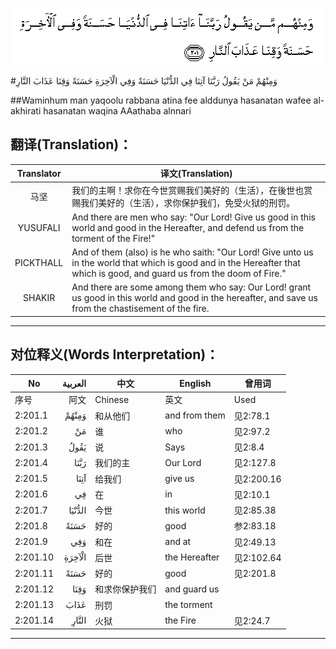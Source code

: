 ![002:201](images/002_201.gif)

#وَمِنْهُمْ مَنْ يَقُولُ رَبَّنَا آتِنَا فِي الدُّنْيَا حَسَنَةً وَفِي الْآخِرَةِ حَسَنَةً وَقِنَا عَذَابَ النَّارِ 

##Waminhum man yaqoolu rabbana atina fee alddunya hasanatan wafee al-akhirati hasanatan waqina AAathaba alnnari 

## 翻译(Translation)：

| Translator | 译文(Translation)                                            |
| :--------: | ------------------------------------------------------------ |
|    马坚    | 我们的主啊！求你在今世赏赐我们美好的（生活），在後世也赏赐我们美好的（生活），求你保护我们，免受火狱的刑罚。 |
|  YUSUFALI  | And there are men who say: "Our Lord! Give us good in this world and good in the Hereafter, and defend us from the torment of the Fire!" |
| PICKTHALL  | And of them (also) is he who saith: "Our Lord! Give unto us in the world that which is good and in the Hereafter that which is good, and guard us from the doom of Fire." |
|   SHAKIR   | And there are some among them who say: Our Lord! grant us good in this world and good in the hereafter, and save us from the chastisement of the fire. |

---

## 对位释义(Words Interpretation)：

| No   | العربية | 中文    | English | 曾用词 |
| ---- | ------: | ------- | ------- | ------ |
| 序号 |    阿文 | Chinese | 英文    | Used   |
| 2:201.1  | وَمِنْهُمْ  | 和从他们   | and from them | 见2:78.1   |
| 2:201.2  | مَنْ     | 谁         | who           | 见2:97.2   |
| 2:201.3  | يَقُولُ   | 说         | Says          | 见2:8.4    |
| 2:201.4  | رَبَّنَا   | 我们的主   | Our Lord      | 见2:127.8  |
| 2:201.5  | آتِنَا   | 给我们     | give us       | 见2:200.16 |
| 2:201.6  | فِي     | 在         | in            | 见2:10.1   |
| 2:201.7  | الدُّنْيَا | 今世       | this world    | 见2:85.38  |
| 2:201.8  | حَسَنَةً   | 好的       | good          | 参2:83.18  |
| 2:201.9  | وَفِي    | 和在       | and at        | 见2:49.13  |
| 2:201.10 | الْآخِرَةِ | 后世       | the Hereafter | 见2:102.64 |
| 2:201.11 | حَسَنَةً   | 好的       | good          | 见2:201.8  |
| 2:201.12 | وَقِنَا   | 和求你保护我们 | and guard us  |            |
| 2:201.13 | عَذَابَ   | 刑罚       | the torment   |            |
| 2:201.14 | النَّارِ  | 火狱       | the Fire      | 见2:24.7   |

---

